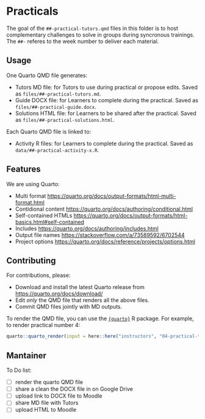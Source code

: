 # Practicals

The goal of the `##-practical-tutors.qmd` files in this folder is to host complementary challenges to solve in groups during syncronous trainings. The `##-` referes to the week number to deliver each material.

## Usage

One Quarto QMD file generates:

- Tutors MD file: for Tutors to use during practical or propose edits. Saved as `files/##-practical-tutors.md`.
- Guide DOCX file: for Learners to complete during the practical. Saved as `files/##-practical-guide.docx`.
- Solutions HTML file: for Learners to be shared after the practical. Saved as `files/##-practical-solutions.html`.

Each Quarto QMD file is linked to:

- Activity R files: for Learners to complete during the practical. Saved as `data/##-practical-activity-x.R`.

## Features

We are using Quarto:

- Multi format <https://quarto.org/docs/output-formats/html-multi-format.html>
- Contidional content <https://quarto.org/docs/authoring/conditional.html>
- Self-contained HTMLs <https://quarto.org/docs/output-formats/html-basics.html#self-contained>
- Includes <https://quarto.org/docs/authoring/includes.html>
- Output file names <https://stackoverflow.com/a/73589592/6702544>
- Project options <https://quarto.org/docs/reference/projects/options.html>

<!-- With the limitation that we can not differentiate content for MD outputs. Using alternatives suggested in the following issue <https://github.com/quarto-dev/quarto-cli/issues/6705>. -->

## Contributing

For contributions, please:

- Download and install the latest Quarto release from <https://quarto.org/docs/download/>
- Edit _only_ the QMD file that renders all the above files.
- Commit QMD files jointly with MD outputs.

To render the QMD file, you can use the [`{quarto}`](https://cran.r-project.org/web/packages/quarto/index.html) R package. For example, to render practical number 4:

```r
quarto::quarto_render(input = here::here("instructors", "04-practical-tutors.qmd"))
```

## Mantainer 

To Do list:

- [ ] render the quarto QMD file
- [ ] share a clean the DOCX file in on Google Drive
- [ ] upload link to DOCX file to Moodle
- [ ] share MD file with Tutors
- [ ] upload HTML to Moodle
